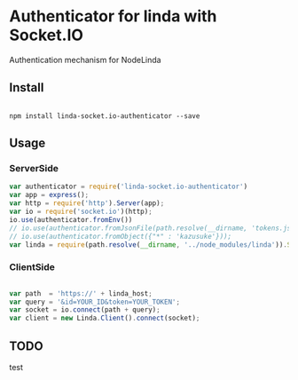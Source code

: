 # Authenticator for linda with Socket.IO

Authentication mechanism for NodeLinda

## Install

``` shell

npm install linda-socket.io-authenticator --save

```

## Usage

### ServerSide

``` javascript
var authenticator = require('linda-socket.io-authenticator')
var app = express();
var http = require('http').Server(app);
var io = require('socket.io')(http);
io.use(authenticator.fromEnv())
// io.use(authenticator.fromJsonFile(path.resolve(__dirname, 'tokens.json')));
// io.use(authenticator.fromObject({"*" : 'kazusuke'}));
var linda = require(path.resolve(__dirname, '../node_modules/linda')).Server.listen({io: io, server: http});

```

### ClientSide

``` javascript

var path  = 'https://' + linda_host;
var query = '&id=YOUR_ID&token=YOUR_TOKEN';
var socket = io.connect(path + query);
var client = new Linda.Client().connect(socket);

```


## TODO

test

